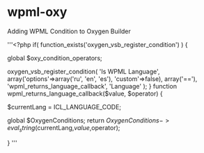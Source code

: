 # wpml-oxy
Adding WPML Condition to Oxygen Builder

'''<?php
if( function_exists('oxygen_vsb_register_condition') ) {

global $oxy_condition_operators;

oxygen_vsb_register_condition(
'Is WPML Language', 
array('options'=>array('ru', 'en', 'es'), 'custom'=>false), array('=='), 
'wpml_returns_language_callback', 
'Language'
);
}
function wpml_returns_language_callback($value, $operator) {

$currentLang = ICL_LANGUAGE_CODE;

global $OxygenConditions;
return $OxygenConditions->eval_string($currentLang,$value,$operator);

}
'''

